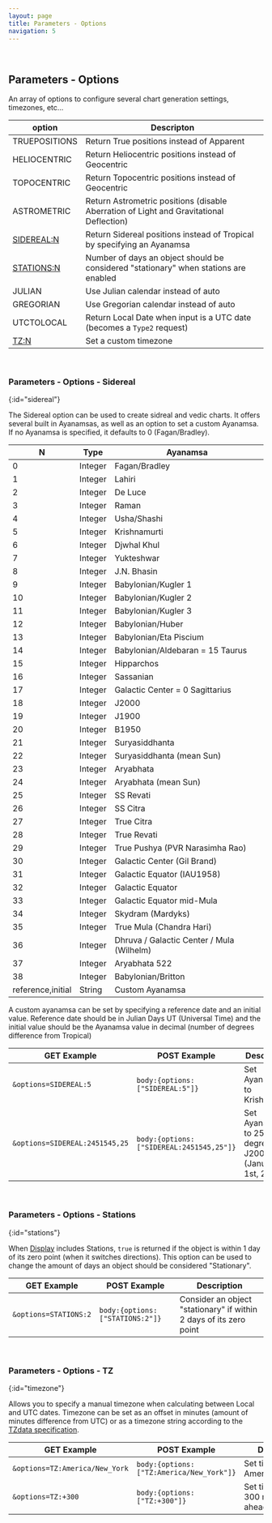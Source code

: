 ```yaml
---
layout: page
title: Parameters - Options
navigation: 5
---
```


<style>
	.inner a {
		color: royalblue;
		font-weight: bold;
	}
	.inner code {
		font-size: 100%;
	}
	.sidebar {
		width: 30%
	}
	.navigation li {
		padding: 5px;
	}
</style>

<script>
	window.onload = function(){
		if (location.hash) {
			let target = location.hash;
			document.querySelector(".content").scroll({top:document.querySelector(target).offsetTop,behavior:"smooth"})
		}
	}
</script>

<br>

## Parameters - Options

An array of options to configure several chart generation settings, timezones, etc...

| option | Descripton |
|---|---|
| TRUEPOSITIONS | Return True positions instead of Apparent |
| HELIOCENTRIC | Return Heliocentric positions instead of Geocentric |
| TOPOCENTRIC | Return Topocentric positions instead of Geocentric |
| ASTROMETRIC | Return Astrometric positions (disable Aberration of Light and Gravitational Deflection) |
| [SIDEREAL:N](#sidereal) | Return Sidereal positions instead of Tropical by specifying an Ayanamsa |
| [STATIONS:N](#stations) | Number of days an object should be considered "stationary" when stations are enabled |
| JULIAN | Use Julian calendar instead of auto |
| GREGORIAN | Use Gregorian calendar instead of auto |
| UTCTOLOCAL | Return Local Date when input is a UTC date (becomes a `Type2` request) |
| [TZ:N](#timezone) | Set a custom timezone |

<br>

### Parameters - Options - Sidereal
{:id="sidereal"}

The Sidereal option can be used to create sidreal and vedic charts. It offers several built in Ayanamsas, as well as an option to set a custom Ayanamsa. If no Ayanamsa is specified, it defaults to 0 (Fagan/Bradley).

| N | Type | Ayanamsa |
|---|---|---|
| 0 | Integer | Fagan/Bradley |
| 1 | Integer | Lahiri |
| 2 | Integer | De Luce |
| 3 | Integer | Raman |
| 4 | Integer | Usha/Shashi |
| 5 | Integer | Krishnamurti |
| 6 | Integer | Djwhal Khul |
| 7 | Integer | Yukteshwar |
| 8 | Integer | J.N. Bhasin |
| 9 | Integer | Babylonian/Kugler 1 |
| 10 | Integer | Babylonian/Kugler 2 |
| 11 | Integer | Babylonian/Kugler 3 |
| 12 | Integer | Babylonian/Huber |
| 13 | Integer | Babylonian/Eta Piscium |
| 14 | Integer | Babylonian/Aldebaran = 15 Taurus |
| 15 | Integer | Hipparchos |
| 16 | Integer | Sassanian |
| 17 | Integer | Galactic Center = 0 Sagittarius |
| 18 | Integer | J2000 |
| 19 | Integer | J1900 |
| 20 | Integer | B1950 |
| 21 | Integer | Suryasiddhanta |
| 22 | Integer | Suryasiddhanta (mean Sun) |
| 23 | Integer | Aryabhata |
| 24 | Integer | Aryabhata (mean Sun) |
| 25 | Integer | SS Revati |
| 26 | Integer | SS Citra |
| 27 | Integer | True Citra |
| 28 | Integer | True Revati |
| 29 | Integer | True Pushya (PVR Narasimha Rao) |
| 30 | Integer | Galactic Center (Gil Brand) |
| 31 | Integer | Galactic Equator (IAU1958) |
| 32 | Integer | Galactic Equator |
| 33 | Integer | Galactic Equator mid-Mula |
| 34 | Integer | Skydram (Mardyks) |
| 35 | Integer | True Mula (Chandra Hari) |
| 36 | Integer | Dhruva / Galactic Center / Mula (Wilhelm) |
| 37 | Integer | Aryabhata 522 |
| 38 | Integer | Babylonian/Britton |
| reference,initial | String | Custom Ayanamsa |

A custom ayanamsa can be set by specifying a reference date and an initial value. Reference date should be in Julian Days UT (Universal Time) and the initial value should be the Ayanamsa value in decimal (number of degrees difference from Tropical)

|GET Example|POST Example|Description|
|---|---|---|
|`&options=SIDEREAL:5`|`body:{options:["SIDEREAL:5"]}`|Set Ayanamsa to Krishnamurti|
|`&options=SIDEREAL:2451545,25`|`body:{options:["SIDEREAL:2451545,25"]}`|Set Ayanamsa to 25 degrees at J2000 (January 1st, 2000)|

<br>

### Parameters - Options - Stations
{:id="stations"}

When [Display](/astrologico/param_display.html) includes Stations, `true` is returned if the object is within 1 day of its zero point (when it switches directions). This option can be used to change the amount of days an object should be considered "Stationary".

|GET Example|POST Example|Description|
|---|---|---|
|`&options=STATIONS:2`|`body:{options:["STATIONS:2"]}`|Consider an object "stationary" if within 2 days of its zero point|

<br>

### Parameters - Options - TZ
{:id="timezone"}

Allows you to specify a manual timezone when calculating between Local and UTC dates. Timezone can be set as an offset in minutes (amount of minutes difference from UTC) or as a timezone string according to the [TZdata specification](https://en.wikipedia.org/wiki/List_of_tz_database_time_zones).

|GET Example|POST Example|Description|
|---|---|---|
|`&options=TZ:America/New_York`|`body:{options:["TZ:America/New_York"]}`|Set timezone to America/New_York|
|`&options=TZ:+300`|`body:{options:["TZ:+300"]}`|Set timezone to 300 minutes ahead of UTC|

<br><br><br>

